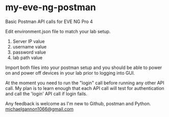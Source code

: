 # my-eve-ng-postman
Basic Postman API calls for EVE NG Pro 4

Edit environment.json file to match your lab setup.
1. Server IP value
2. username value
3. password value
4. lab path value

Import both files into your postman setup and you should be able to power on and power off devices in your lab prior to logging into GUI.

At the moment you need to run the "login" call before running any other API call. My plan is to learn enough that each API call will test for authentication and call the 'login' API call if login fails.

Any feedback is welcome as I'm new to Github, postman and Python.
michaelgannon1066@gmail.com
